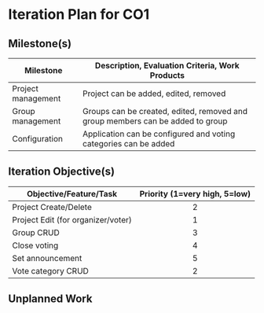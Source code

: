 # Iteration Plan for CO1

## Milestone(s)

Milestone                | Description, Evaluation Criteria, Work Products
-------------------------|---------------------------------------------------------------
Project management       | Project can be added, edited, removed
Group management         | Groups can be created, edited, removed and group members can be added to group
Configuration            | Application can be configured and voting categories can be added


## Iteration Objective(s)

Objective/Feature/Task               | Priority (1=very high, 5=low)
-------------------------------------|:-----------------------------:|
Project Create/Delete                | 2
Project Edit (for organizer/voter)   | 1
Group CRUD                           | 3
Close voting                         | 4
Set announcement                     | 5
Vote category CRUD                   | 2

## Unplanned Work


